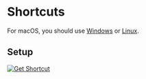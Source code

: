 # Shortcuts

For macOS, you should use [Windows](sharex) or [Linux](flameshot).

## Setup

[![Get Shortcut](https://img.shields.io/badge/get_shortcut-blue?style=for-the-badge)](https://www.icloud.com/shortcuts/9fde67b3aa9c401b86987061e5c359a8)
